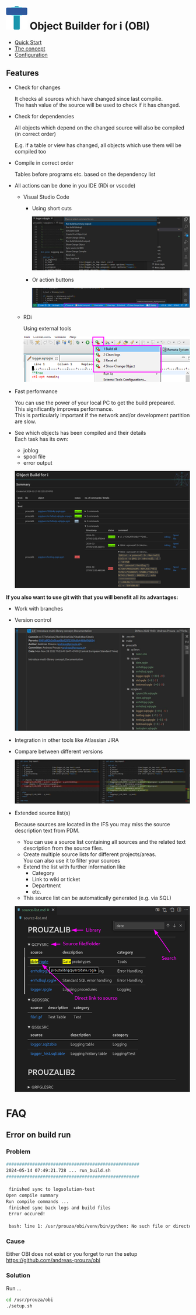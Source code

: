 # ![logo](docs/img/Open%20Source%20Logo%20smaller.png) Object Builder for i (OBI)

* [Quick Start](/docs/pages/quick_start.md)
* [The concept](/docs/pages/concept.md)
* [Configuration](/docs/pages/configuration.md)



## Features

* Check for changes
  
  It checks all sources which have changed since last compilie.  
  The hash value of the source will be used to check if it has changed.
  
* Check for dependencies
  
  All objects which depend on the changed source will also be compiled (in correct order)

  E.g. if a table or view has changed, all objects which use them will be compiled too

* Compile in correct order
  
  Tables before programs etc. based on the dependency list

* All actions can be done in you IDE (RDi or vscode)  
  * Visual Studio Code
    * Using short cuts

      ![run-command-2.jpg](docs/img/run-command-2.jpg)
  
    * Or action buttons

      ![vscode-actions.jpg](docs/img/vscode-actions.png)

  * RDi

    Using external tools

    ![rdi-actions.jpg](docs/img/rdi-actions.png)

* Fast performance

  You can use the power of your local PC to get the build prepeared.<br/>
  This significantly improves performance.<br/>
  This is particularly important if the network and/or development partition are slow.

* See which objects has been compiled and their details  
  Each task has its own:
  
  * joblog
  * spool file
  * error output
  
  ![compile-overview](/docs/img/compile-overview.png)


**If you also want to use git with that you will benefit all its advantages:**

* Work with branches
* Version control

  ![git-commit](docs/img/git-commit.jpg)

* Integration in other tools like Atlassian JIRA
* Compare between different versions

  ![git-compare](docs/img/git-compare.jpg)

* Extended source list(s)  
  
  Because sources are located in the IFS you may miss the source description text from PDM.

  * You can use a source list containing all sources and the related text description from the source files.
  * Create multiple source lists for different projects/areas.  
    You can also use it to filter your sources
  * Extend the list with further information like
    * Category
    * Link to wiki or ticket
    * Department
    * etc.
  * This source list can be automatically generated (e.g. via SQL)

  ![source-list](docs/img/source-list.png)


# FAQ

## Error on build run

### Problem

```sh
###################################################  
2024-05-14 07:49:21.728 ... run_build.sh 
################################################### 

 finished sync to logsolution-test 
Open compile summary
Run compile commands ...
 finished sync back logs and build files 
 Error occured! 

 bash: line 1: /usr/prouza/obi/venv/bin/python: No such file or directory 
```

### Cause

Either OBI does not exist or you forget to run the setup  
https://github.com/andreas-prouza/obi

### Solution

Run ...
```sh
cd /usr/prouza/obi
./setup.sh
```